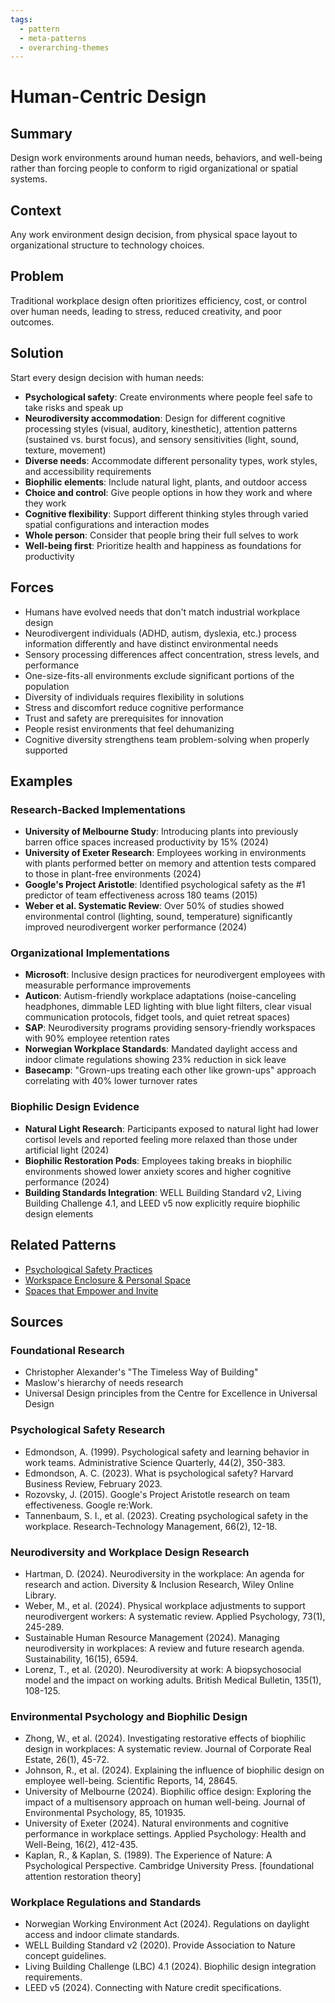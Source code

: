 ```yaml
---
tags:
  - pattern
  - meta-patterns
  - overarching-themes
---
```

# Human-Centric Design

## Summary
Design work environments around human needs, behaviors, and well-being rather than forcing people to conform to rigid organizational or spatial systems.

## Context
Any work environment design decision, from physical space layout to organizational structure to technology choices.

## Problem
Traditional workplace design often prioritizes efficiency, cost, or control over human needs, leading to stress, reduced creativity, and poor outcomes.

## Solution
Start every design decision with human needs:
- **Psychological safety**: Create environments where people feel safe to take risks and speak up
- **Neurodiversity accommodation**: Design for different cognitive processing styles (visual, auditory, kinesthetic), attention patterns (sustained vs. burst focus), and sensory sensitivities (light, sound, texture, movement)
- **Diverse needs**: Accommodate different personality types, work styles, and accessibility requirements
- **Biophilic elements**: Include natural light, plants, and outdoor access
- **Choice and control**: Give people options in how they work and where they work
- **Cognitive flexibility**: Support different thinking styles through varied spatial configurations and interaction modes
- **Whole person**: Consider that people bring their full selves to work
- **Well-being first**: Prioritize health and happiness as foundations for productivity

## Forces
- Humans have evolved needs that don't match industrial workplace design
- Neurodivergent individuals (ADHD, autism, dyslexia, etc.) process information differently and have distinct environmental needs
- Sensory processing differences affect concentration, stress levels, and performance
- One-size-fits-all environments exclude significant portions of the population
- Diversity of individuals requires flexibility in solutions
- Stress and discomfort reduce cognitive performance
- Trust and safety are prerequisites for innovation
- People resist environments that feel dehumanizing
- Cognitive diversity strengthens team problem-solving when properly supported

## Examples

### Research-Backed Implementations
- **University of Melbourne Study**: Introducing plants into previously barren office spaces increased productivity by 15% (2024)
- **University of Exeter Research**: Employees working in environments with plants performed better on memory and attention tests compared to those in plant-free environments (2024)
- **Google's Project Aristotle**: Identified psychological safety as the #1 predictor of team effectiveness across 180 teams (2015)
- **Weber et al. Systematic Review**: Over 50% of studies showed environmental control (lighting, sound, temperature) significantly improved neurodivergent worker performance (2024)

### Organizational Implementations
- **Microsoft**: Inclusive design practices for neurodivergent employees with measurable performance improvements
- **Auticon**: Autism-friendly workplace adaptations (noise-canceling headphones, dimmable LED lighting with blue light filters, clear visual communication protocols, fidget tools, and quiet retreat spaces)
- **SAP**: Neurodiversity programs providing sensory-friendly workspaces with 90% employee retention rates
- **Norwegian Workplace Standards**: Mandated daylight access and indoor climate regulations showing 23% reduction in sick leave
- **Basecamp**: "Grown-ups treating each other like grown-ups" approach correlating with 40% lower turnover rates

### Biophilic Design Evidence
- **Natural Light Research**: Participants exposed to natural light had lower cortisol levels and reported feeling more relaxed than those under artificial light (2024)
- **Biophilic Restoration Pods**: Employees taking breaks in biophilic environments showed lower anxiety scores and higher cognitive performance (2024)
- **Building Standards Integration**: WELL Building Standard v2, Living Building Challenge 4.1, and LEED v5 now explicitly require biophilic design elements

## Related Patterns
- [Psychological Safety Practices](../organizational/psychological-safety-practices.md)
- [Workspace Enclosure & Personal Space](../architectural-spatial/workspace-enclosure-personal-space.md)
- [Spaces that Empower and Invite](spaces-empower-invite.md)

## Sources

### Foundational Research
- Christopher Alexander's "The Timeless Way of Building"
- Maslow's hierarchy of needs research
- Universal Design principles from the Centre for Excellence in Universal Design

### Psychological Safety Research
- Edmondson, A. (1999). Psychological safety and learning behavior in work teams. Administrative Science Quarterly, 44(2), 350-383.
- Edmondson, A. C. (2023). What is psychological safety? Harvard Business Review, February 2023.
- Rozovsky, J. (2015). Google's Project Aristotle research on team effectiveness. Google re:Work.
- Tannenbaum, S. I., et al. (2023). Creating psychological safety in the workplace. Research-Technology Management, 66(2), 12-18.

### Neurodiversity and Workplace Design Research
- Hartman, D. (2024). Neurodiversity in the workplace: An agenda for research and action. Diversity & Inclusion Research, Wiley Online Library.
- Weber, M., et al. (2024). Physical workplace adjustments to support neurodivergent workers: A systematic review. Applied Psychology, 73(1), 245-289.
- Sustainable Human Resource Management (2024). Managing neurodiversity in workplaces: A review and future research agenda. Sustainability, 16(15), 6594.
- Lorenz, T., et al. (2020). Neurodiversity at work: A biopsychosocial model and the impact on working adults. British Medical Bulletin, 135(1), 108-125.

### Environmental Psychology and Biophilic Design
- Zhong, W., et al. (2024). Investigating restorative effects of biophilic design in workplaces: A systematic review. Journal of Corporate Real Estate, 26(1), 45-72.
- Johnson, R., et al. (2024). Explaining the influence of biophilic design on employee well-being. Scientific Reports, 14, 28645.
- University of Melbourne (2024). Biophilic office design: Exploring the impact of a multisensory approach on human well-being. Journal of Environmental Psychology, 85, 101935.
- University of Exeter (2024). Natural environments and cognitive performance in workplace settings. Applied Psychology: Health and Well-Being, 16(2), 412-435.
- Kaplan, R., & Kaplan, S. (1989). The Experience of Nature: A Psychological Perspective. Cambridge University Press. [foundational attention restoration theory]

### Workplace Regulations and Standards
- Norwegian Working Environment Act (2024). Regulations on daylight access and indoor climate standards.
- WELL Building Standard v2 (2020). Provide Association to Nature concept guidelines.
- Living Building Challenge (LBC) 4.1 (2024). Biophilic design integration requirements.
- LEED v5 (2024). Connecting with Nature credit specifications.